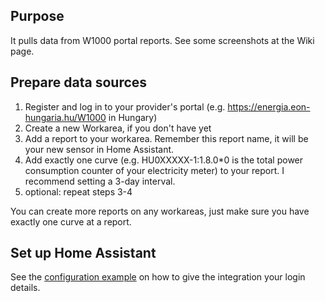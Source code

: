 
## Purpose

It pulls data from W1000 portal reports.
See some screenshots at the Wiki page.

## Prepare data sources

1. Register and log in to your provider's portal (e.g. https://energia.eon-hungaria.hu/W1000 in Hungary)
2. Create a new Workarea, if you don't have yet
3. Add a report to your workarea. Remember this report name, it will be your new sensor in Home Assistant.
4. Add exactly one curve (e.g. HU0XXXXX-1:1.8.0*0 is the total power consumption counter of your electricity meter) to your report. I recommend setting a 3-day interval.
5. optional: repeat steps 3-4

You can create more reports on any workareas, just make sure you have exactly one curve at a report.

## Set up Home Assistant

See the [configuration example](configuration-example.yaml) on how to give the integration your login details.
